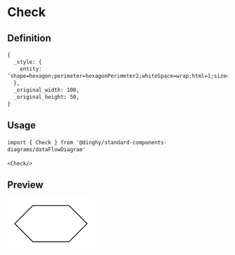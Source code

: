 # Check

## Definition

```
{
  _style: { 
    entity: 'shape=hexagon;perimeter=hexagonPerimeter2;whiteSpace=wrap;html=1;size=0.25',
  },
  _original_width: 100,
  _original_height: 50,
}
```

## Usage

```
import { Check } from '@dinghy/standard-components-diagrams/dataFlowDiagram'

<Check/>
```

## Preview

<img src="./check.png" width="200"/>
